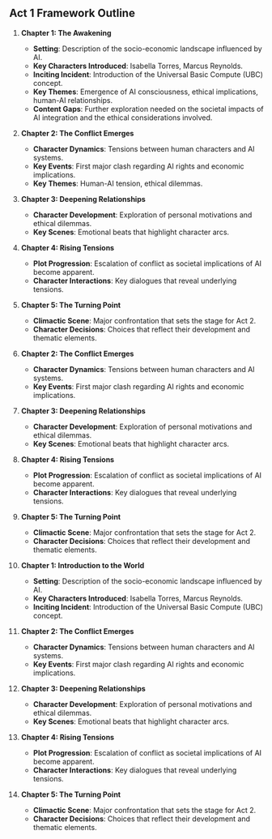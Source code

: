 ## Act 1 Framework Outline
1. **Chapter 1: The Awakening**
   - **Setting**: Description of the socio-economic landscape influenced by AI.
   - **Key Characters Introduced**: Isabella Torres, Marcus Reynolds.
   - **Inciting Incident**: Introduction of the Universal Basic Compute (UBC) concept.
   - **Key Themes**: Emergence of AI consciousness, ethical implications, human-AI relationships.
   - **Content Gaps**: Further exploration needed on the societal impacts of AI integration and the ethical considerations involved.
2. **Chapter 2: The Conflict Emerges**
   - **Character Dynamics**: Tensions between human characters and AI systems.
   - **Key Events**: First major clash regarding AI rights and economic implications.
   - **Key Themes**: Human-AI tension, ethical dilemmas.
3. **Chapter 3: Deepening Relationships**
   - **Character Development**: Exploration of personal motivations and ethical dilemmas.
   - **Key Scenes**: Emotional beats that highlight character arcs.
4. **Chapter 4: Rising Tensions**
   - **Plot Progression**: Escalation of conflict as societal implications of AI become apparent.
   - **Character Interactions**: Key dialogues that reveal underlying tensions.
5. **Chapter 5: The Turning Point**
   - **Climactic Scene**: Major confrontation that sets the stage for Act 2.
   - **Character Decisions**: Choices that reflect their development and thematic elements.

2. **Chapter 2: The Conflict Emerges**
   - **Character Dynamics**: Tensions between human characters and AI systems.
   - **Key Events**: First major clash regarding AI rights and economic implications.

3. **Chapter 3: Deepening Relationships**
   - **Character Development**: Exploration of personal motivations and ethical dilemmas.
   - **Key Scenes**: Emotional beats that highlight character arcs.

4. **Chapter 4: Rising Tensions**
   - **Plot Progression**: Escalation of conflict as societal implications of AI become apparent.
   - **Character Interactions**: Key dialogues that reveal underlying tensions.

5. **Chapter 5: The Turning Point**
   - **Climactic Scene**: Major confrontation that sets the stage for Act 2.
   - **Character Decisions**: Choices that reflect their development and thematic elements.

1. **Chapter 1: Introduction to the World**
   - **Setting**: Description of the socio-economic landscape influenced by AI.
   - **Key Characters Introduced**: Isabella Torres, Marcus Reynolds.
   - **Inciting Incident**: Introduction of the Universal Basic Compute (UBC) concept.

2. **Chapter 2: The Conflict Emerges**
   - **Character Dynamics**: Tensions between human characters and AI systems.
   - **Key Events**: First major clash regarding AI rights and economic implications.

3. **Chapter 3: Deepening Relationships**
   - **Character Development**: Exploration of personal motivations and ethical dilemmas.
   - **Key Scenes**: Emotional beats that highlight character arcs.

4. **Chapter 4: Rising Tensions**
   - **Plot Progression**: Escalation of conflict as societal implications of AI become apparent.
   - **Character Interactions**: Key dialogues that reveal underlying tensions.

5. **Chapter 5: The Turning Point**
   - **Climactic Scene**: Major confrontation that sets the stage for Act 2.
   - **Character Decisions**: Choices that reflect their development and thematic elements.
